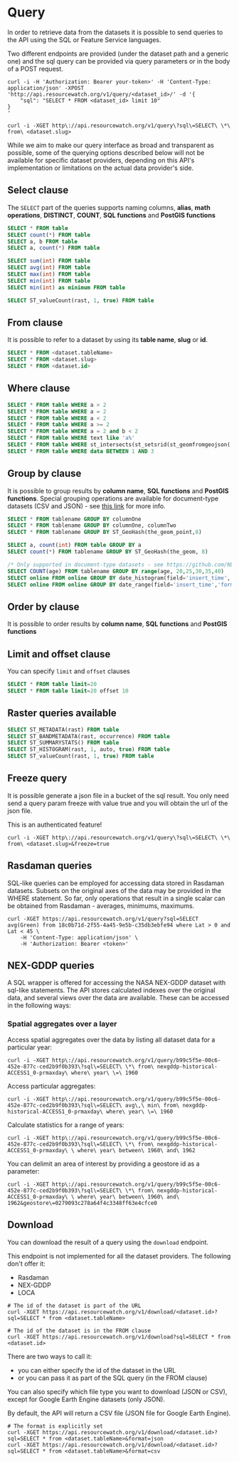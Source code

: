 # Query

In order to retrieve data from the datasets it is possible to send queries to the API using the SQL or Feature Service languages.

Two different endpoints are provided (under the dataset path and a generic one) and the sql query can be provided via query parameters or in the body of a POST request.

```shell
curl -i -H 'Authorization: Bearer your-token>' -H 'Content-Type: application/json' -XPOST 'http://api.resourcewatch.org/v1/query/<dataset_id>/' -d '{
    "sql": "SELECT * FROM <dataset_id> limit 10"
}
'
```

```shell
curl -i -XGET http\://api.resourcewatch.org/v1/query\?sql\=SELECT\ \*\ from\ <dataset.slug>
```

<aside class="notice">
While we aim to make our query interface as broad and transparent as possible, some of the querying options described 
below will not be available for specific dataset providers, depending on this API's implementation or limitations on the
actual data provider's side.
</aside>

## Select clause

The `SELECT` part of the queries supports naming columns, **alias**, **math operations**, **DISTINCT**, **COUNT**, **SQL functions** and **PostGIS functions**

```sql
SELECT * FROM table
SELECT count(*) FROM table
SELECT a, b FROM table
SELECT a, count(*) FROM table

SELECT sum(int) FROM table
SELECT avg(int) FROM table
SELECT max(int) FROM table
SELECT min(int) FROM table
SELECT min(int) as minimum FROM table

SELECT ST_valueCount(rast, 1, true) FROM table
```

## From clause

It is possible to refer to a dataset by using its **table name**, **slug** or **id**. 

```sql
SELECT * FROM <dataset.tableName>
SELECT * FROM <dataset.slug>
SELECT * FROM <dataset.id>
```

## Where clause

```sql
SELECT * FROM table WHERE a > 2
SELECT * FROM table WHERE a = 2
SELECT * FROM table WHERE a < 2
SELECT * FROM table WHERE a >= 2
SELECT * FROM table WHERE a = 2 and b < 2
SELECT * FROM table WHERE text like 'a%'
SELECT * FROM table WHERE st_intersects(st_setsrid(st_geomfromgeojson('{}'), 4326), the_geom)
SELECT * FROM table WHERE data BETWEEN 1 AND 3
```

## Group by clause

It is possible to group results by **column name**, **SQL functions** and **PostGIS functions**.
Special grouping operations are available for document-type datasets (CSV and JSON) - see [this link](https://github.com/NLPchina/elasticsearch-sql/tree/5.5.2.0#beyond-sql) for more info.


```sql
SELECT * FROM tablename GROUP BY columnOne
SELECT * FROM tablename GROUP BY columnOne, columnTwo
SELECT * FROM tablename GROUP BY ST_GeoHash(the_geom_point,8)

SELECT a, count(int) FROM table GROUP BY a
SELECT count(*) FROM tablename GROUP BY ST_GeoHash(the_geom, 8)
```


```sql
/* Only supported in document-type datasets - see https://github.com/NLPchina/elasticsearch-sql/tree/5.5.2.0#beyond-sql for full details */
SELECT COUNT(age) FROM tablename GROUP BY range(age, 20,25,30,35,40) 
SELECT online FROM online GROUP BY date_histogram(field='insert_time','interval'='1d')
SELECT online FROM online GROUP BY date_range(field='insert_time','format'='yyyy-MM-dd' ,'2014-08-18','2014-08-17','now-8d','now-7d','now-6d','now')
```

## Order by clause

It is possible to order results by **column name**, **SQL functions** and **PostGIS functions**


## Limit and offset clause

You can specify `limit` and `offset` clauses

```sql
SELECT * FROM table limit=20
SELECT * FROM table limit=20 offset 10
```


## Raster queries available

```sql
SELECT ST_METADATA(rast) FROM table
SELECT ST_BANDMETADATA(rast, occurrence) FROM table
SELECT ST_SUMMARYSTATS() FROM table
SELECT ST_HISTOGRAM(rast, 1, auto, true) FROM table
SELECT ST_valueCount(rast, 1, true) FROM table
```

## Freeze query

It is possible generate a json file in a bucket of the sql result. You only need send a query param freeze with value true and you will obtain the url of the json file.

<aside class="notice">
    This is an authenticated feature!
</aside>

```shell
curl -i -XGET http\://api.resourcewatch.org/v1/query\?sql\=SELECT\ \*\ from\ <dataset.slug>&freeze=true
```

## Rasdaman queries

SQL-like queries can be employed for accessing data stored in Rasdaman datasets. Subsets on the original axes of the data may be provided in the WHERE statement. So far, only operations that result in a single scalar can be obtained from Rasdaman - averages, minimums, maximums.

```shell
curl -XGET https://api.resourcewatch.org/v1/query?sql=SELECT avg(Green) from 18c0b71d-2f55-4a45-9e5b-c35db3ebfe94 where Lat > 0 and  Lat < 45 \
	-H 'Content-Type: application/json' \
	-H 'Authorization: Bearer <token>'
```

## NEX-GDDP queries

A SQL wrapper is offered for accessing the NASA NEX-GDDP dataset with sql-like statements. The API stores calculated indexes over the original data, and several views over the data are available. These can be accessed in the following ways:

### Spatial aggregates over a layer

Access spatial aggregates over the data by listing all dataset data for a particular year:

```shell
curl -i -XGET http\://api.resourcewatch.org/v1/query/b99c5f5e-00c6-452e-877c-ced2b9f0b393\?sql\=SELECT\ \*\ from\ nexgddp-historical-ACCESS1_0-prmaxday\ where\ year\ \=\ 1960
```

Access particular aggregates:

```shell
curl -i -XGET http\://api.resourcewatch.org/v1/query/b99c5f5e-00c6-452e-877c-ced2b9f0b393\?sql\=SELECT\ avg\,\ min\ from\ nexgddp-historical-ACCESS1_0-prmaxday\ where\ year\ \=\ 1960
```

Calculate statistics for a range of years:

```shell
curl -i -XGET http\://api.resourcewatch.org/v1/query/b99c5f5e-00c6-452e-877c-ced2b9f0b393\?sql\=SELECT\ \*\ from\ nexgddp-historical-ACCESS1_0-prmaxday\ \ where\ year\ between\ 1960\ and\ 1962
```

You can delimit an area of interest by providing a geostore id as a parameter:

```shell
curl -i -XGET http\://api.resourcewatch.org/v1/query/b99c5f5e-00c6-452e-877c-ced2b9f0b393\?sql\=SELECT\ \*\ from\ nexgddp-historical-ACCESS1_0-prmaxday\ \ where\ year\ between\ 1960\ and\ 1962&geostore\=0279093c278a64f4c3348ff63e4cfce0
```

## Download

You can download the result of a query using the `download` endpoint. 

<aside class="warning">
    This endpoint is not implemented for all the dataset providers. The following don't offer it:
    <ul>
        <li>Rasdaman</li>
        <li>NEX-GDDP</li>
        <li>LOCA</li>
    </ul>
</aside>

```shell
# The id of the dataset is part of the URL
curl -XGET https://api.resourcewatch.org/v1/download/<dataset.id>?sql=SELECT * from <dataset.tableName>

# The id of the dataset is in the FROM clause
curl -XGET https://api.resourcewatch.org/v1/download?sql=SELECT * from <dataset.id>
```

There are two ways to call it:

- you can either specify the id of the dataset in the URL
- or you can pass it as part of the SQL query (in the FROM clause)

You can also specify which file type you want to download (JSON or CSV), except for Google Earth Engine datasets (only JSON).

<aside class="notice">
    By default, the API will return a CSV file (JSON file for Google Earth Engine).
</aside>

```shell
# The format is explicitly set
curl -XGET https://api.resourcewatch.org/v1/download/<dataset.id>?sql=SELECT * from <dataset.tableName>&format=json
curl -XGET https://api.resourcewatch.org/v1/download/<dataset.id>?sql=SELECT * from <dataset.tableName>&format=csv
```
